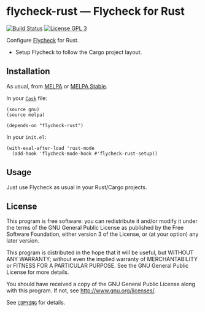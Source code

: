 flycheck-rust — Flycheck for Rust
=================================

[![Build Status](https://travis-ci.org/flycheck/flycheck-rust.svg?branch=master)](https://travis-ci.org/flycheck/flycheck-rust)
[![License GPL 3][badge-license]][copying]

Configure [Flycheck][] for Rust.

- Setup Flycheck to follow the Cargo project layout.

Installation
------------

As usual, from [MELPA][] or [MELPA Stable][].

In your [`Cask`][cask] file:

```emacs-lisp
(source gnu)
(source melpa)

(depends-on "flycheck-rust")
```

In your `init.el`:

```emacs-lisp
(with-eval-after-load 'rust-mode
  (add-hook 'flycheck-mode-hook #'flycheck-rust-setup))
```

Usage
-----

Just use Flycheck as usual in your Rust/Cargo projects.

License
-------

This program is free software: you can redistribute it and/or modify it under
the terms of the GNU General Public License as published by the Free Software
Foundation, either version 3 of the License, or (at your option) any later
version.

This program is distributed in the hope that it will be useful, but WITHOUT ANY
WARRANTY; without even the implied warranty of MERCHANTABILITY or FITNESS FOR A
PARTICULAR PURPOSE.  See the GNU General Public License for more details.

You should have received a copy of the GNU General Public License along with
this program.  If not, see http://www.gnu.org/licenses/.

See [`COPYING`][copying] for details.

[badge-license]: https://img.shields.io/badge/license-GPL_3-green.svg?dummy
[COPYING]: https://github.com/flycheck/flycheck-rust/blob/master/COPYING
[Flycheck]: https://github.com/flycheck/flycheck
[Cask]: https://github.com/cask/cask
[MELPA]: http://melpa.milkbox.net
[MELPA Stable]: http://melpa-stable.milkbox.net
